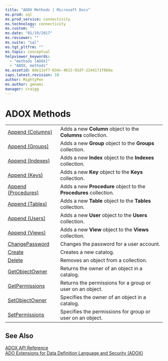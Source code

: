 ```yaml
---
title: "ADOX Methods | Microsoft Docs"
ms.prod: sql
ms.prod_service: connectivity
ms.technology: connectivity
ms.custom: ""
ms.date: "01/19/2017"
ms.reviewer: ""
ms.suite: "sql"
ms.tgt_pltfrm: ""
ms.topic: conceptual
helpviewer_keywords: 
  - "methods [ADOX]"
  - "ADOX, methods"
ms.assetid: 8de11ef7-034c-4613-91df-2244171f0b9a
caps.latest.revision: 10
author: MightyPen
ms.author: genemi
manager: craigg
---
```

# ADOX Methods
|||  
|-|-|  
|[Append (Columns)](../../../ado/reference/adox-api/append-method-adox-columns.md)|Adds a new **Column** object to the **Columns** collection.|  
|[Append (Groups)](../../../ado/reference/adox-api/append-method-adox-groups.md)|Adds a new **Group** object to the **Groups** collection.|  
|[Append (Indexes)](../../../ado/reference/adox-api/append-method-adox-indexes.md)|Adds a new **Index** object to the **Indexes** collection.|  
|[Append (Keys)](../../../ado/reference/adox-api/append-method-adox-keys.md)|Adds a new **Key** object to the **Keys** collection.|  
|[Append (Procedures)](../../../ado/reference/adox-api/append-method-adox-procedures.md)|Adds a new **Procedure** object to the **Procedures** collection.|  
|[Append (Tables)](../../../ado/reference/adox-api/append-method-adox-tables.md)|Adds a new **Table** object to the **Tables** collection.|  
|[Append (Users)](../../../ado/reference/adox-api/append-method-adox-users.md)|Adds a new **User** object to the **Users** collection.|  
|[Append (Views)](../../../ado/reference/adox-api/append-method-adox-views.md)|Adds a new **View** object to the **Views** collection.|  
|[ChangePassword](../../../ado/reference/adox-api/changepassword-method-adox.md)|Changes the password for a user account.|  
|[Create](../../../ado/reference/adox-api/create-method-adox.md)|Creates a new catalog.|  
|[Delete](../../../ado/reference/adox-api/delete-method-adox-collections.md)|Removes an object from a collection.|  
|[GetObjectOwner](../../../ado/reference/adox-api/getobjectowner-method-adox.md)|Returns the owner of an object in a catalog.|  
|[GetPermissions](../../../ado/reference/adox-api/getpermissions-method-adox.md)|Returns the permissions for a group or user on an object.|  
|[SetObjectOwner](../../../ado/reference/adox-api/setobjectowner-method.md)|Specifies the owner of an object in a catalog.|  
|[SetPermissions](../../../ado/reference/adox-api/setpermissions-method-adox.md)|Specifies the permissions for group or user on an object.|  
  
## See Also  
 [ADOX API Reference](../../../ado/reference/adox-api/adox-api-reference.md)   
 [ADO Extensions for Data Definition Language and Security (ADOX)](../../../ado/guide/extensions/ado-extensions-for-data-definition-language-and-security-adox.md)
